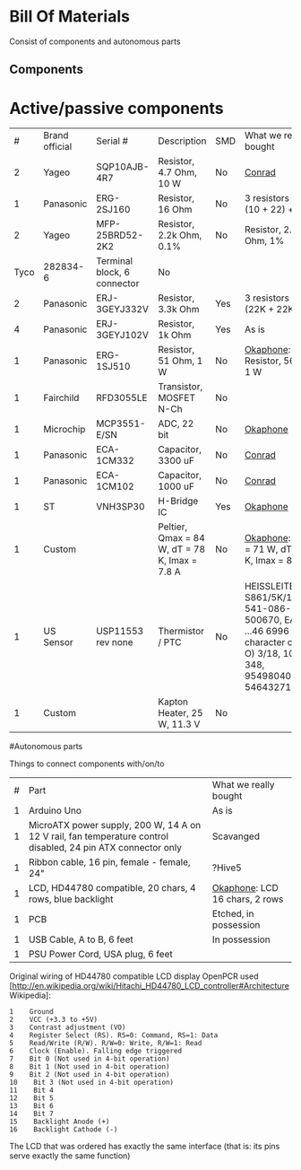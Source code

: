 Bill Of Materials 
=================

Consist of components and autonomous parts

Components
----------

# Active/passive components

<table>
  <tr>
    <td>#</td><td>Brand official </td><td>Serial #</td><td>Description</td><td>SMD</td><td>What we really bought</td>
  </tr>
  <tr>
    <td>2</td><td>Yageo</td><td>SQP10AJB-4R7</td><td>Resistor, 4.7 Ohm, 10 W</td><td>No</td><td><a href="http://www.conrad.nl/ce/nl/product/411850/Draadweerstand-11W-47Ohm-Axiaal-Hoge-belasting-47-11-W-10-">Conrad</a></td>
  </tr>
  <tr>
    <td>1</td><td>Panasonic</td><td>ERG-2SJ160</td><td>Resistor, 16 Ohm </td><td>No</td><td>3 resistors circuit: (10 + 22) + 10</td>
  </tr>
  <tr>
    <td>2</td><td>Yageo</td><td>MFP-25BRD52-2K2</td><td>Resistor, 2.2k Ohm, 0.1%</td><td>No</td><td>Resistor, 2.2k Ohm, 1%</td>
  </tr>
  <tr>
    <td?1</td><td>Tyco</td><td>282834-6</td><td>Terminal block, 6 connector</td><td>No</td><td> </td>
  </tr>
  <tr>
    <td>2</td><td>Panasonic</td><td>ERJ-3GEYJ332V</td><td>Resistor, 3.3k Ohm</td><td>Yes</td><td>3 resistors circuit: (22K + 22K) + 22</td>
  </tr>
  <tr>
    <td>4</td><td>Panasonic</td><td>ERJ-3GEYJ102V</td><td>Resistor, 1k Ohm</td><td>Yes</td><td>As is</td>
  </tr>
  <tr>
    <td>1</td><td>Panasonic</td><td>ERG-1SJ510</td><td>Resistor, 51 Ohm, 1 W</td><td>No</td><td><a href="http://www.okaphone.com/artikel.asp?id=468110 Okaphone RC56E">Okaphone</a>: Resistor, 56 Ohm, 1 W</td>
  </tr>
  <tr>
    <td>1</td><td>Fairchild</td><td>RFD3055LE</td><td>Transistor, MOSFET N-Ch</td><td>No</td><td>  </td>
  </tr>
  <tr>
    <td>1</td><td>Microchip</td><td>MCP3551-E/SN</td><td>ADC, 22 bit</td><td>No</td><td><a href="ttp://www.okaphone.com/artikel.asp?id=476677 Okaphone MCP3551-E/MS">Okaphone</a></td>
  </tr>
  <tr>
    <td>1</td><td> Panasonic</td><td> ECA-1CM332</td><td> Capacitor, 3300 uF</td><td> No</td><td><a href="http://www.conrad.nl/ce/nl/product/421937/Panasonic-Radiale-condensator-serie-FC-EEUFC1C332-x-h-125-mm-x-35-mm-Rastermaat-5-mm-3300-F-16-V">Conrad</a></td>
  </tr>
  <tr>
    <td>1</td><td>Panasonic</td><td>ECA-1CM102</td><td>Capacitor, 1000 uF</td><td>No</td><td><a href="http://www.conrad.nl/ce/nl/product/441666/Panasonic-Radiale-elektrolytische-condensator-ECA-ECA1CM102-x-l-10-mm-x-16-mm-Rastermaat-5-mm-1000-F-16-V?queryFromSuggest=true">Conrad</a></td>
  </tr>
  <tr>
    <td>1</td><td>ST</td><td>VNH3SP30</td><td>H-Bridge IC</td><td>Yes</td><td><a href="http://www.okaphone.com/artikel.asp?id=476678 Okaphone VNH3SP30-E">Okaphone</a></td>
  </tr>
  <tr>
    <td>1</td><td>Custom</td><td></td><td>Peltier, Qmax = 84 W, dT = 78 K, Imax = 7.8 A</td><td>No</td><td><a href="http://www.okaphone.com/artikel.asp?id=471426 Okaphone PELTIER21">Okaphone</a>: Qmax = 71 W, dT = 67 K, Imax = 8.0 A</td>
  </tr>
  <tr>
    <td>1</td><td>US Sensor</td><td>USP11553 rev none</td><td>Thermistor / PTC</td><td>No</td><td>HEISSLEITER S861/5K/1%/F40, 541-086-23, 500670, EAN: ...46 6996 O (the character capital-O)  3/18, 10671-348, 9549804009 546432717</td>
  </tr>
  <tr>
    <td>1</td><td>Custom</td><td> </td><td>Kapton Heater, 25 W, 11.3 V</td><td>No</td><td> </td>
  </tr>
</table>

#Autonomous parts

Things to connect components with/on/to

<table>
  <tr>
    <td># </td><td>Part</td><td>What we really bought
  </tr>
  <tr>
    <td>1</td><td>Arduino Uno</td><td>As is</td>
  </tr>
  <tr>
    <td>1</td><td>MicroATX power supply, 200 W, 14 A on 12 V rail, fan temperature control disabled, 24 pin ATX connector only</td><td>Scavanged</td>
  </tr>
  <tr>
    <td>1</td><td>Ribbon cable, 16 pin, female - female, 24"</td><td>?Hive5</td>
  </tr>
  <tr>
    <td>1</td><td>LCD, HD44780 compatible, 20 chars, 4 rows, blue backlight</td><td> <a href="http://www.okaphone.com/artikel.asp?id=421513 Okaphone LCD1602LC">Okaphone</a>: LCD 16 chars, 2 rows</td>
  </tr>
  <tr>
    <td>1</td><td>PCB</td><td>Etched, in possession</td>
  </tr>
  <tr>
    <td>1</td><td>USB Cable, A to B, 6 feet</td><td>In possession</td>
  </tr>
  <tr>
    <td>1</td><td>PSU Power Cord, USA plug, 6 feet</td><td> </td>
  </td>
</table>


Original wiring of HD44780 compatible LCD display OpenPCR used [http://en.wikipedia.org/wiki/Hitachi_HD44780_LCD_controller#Architecture Wikipedia]:

```
1    Ground
2    VCC (+3.3 to +5V)
3    Contrast adjustment (VO)
4    Register Select (RS). RS=0: Command, RS=1: Data
5    Read/Write (R/W). R/W=0: Write, R/W=1: Read
6    Clock (Enable). Falling edge triggered
7    Bit 0 (Not used in 4-bit operation)
8    Bit 1 (Not used in 4-bit operation)
9    Bit 2 (Not used in 4-bit operation)
10    Bit 3 (Not used in 4-bit operation)
11    Bit 4
12    Bit 5
13    Bit 6
14    Bit 7
15    Backlight Anode (+)
16    Backlight Cathode (-)
```

The LCD that was ordered has exactly the same interface (that is: its pins serve exactly the same function)
